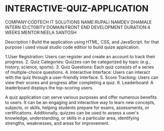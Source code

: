 # INTERACTIVE-QUIZ-APPLICATION
COMPANY:CODTECH IT SOLUTIONS
NAME:RUPALI NAMDEV DHAMALE
INTERN ID:CT08ITV
DOMAIN:FRONT END DEVELOPMENT
DURATION:4 WEEKS
MENTOR:NEELA SANTOSH

 Description
 I Build the application using HTML, CSS, and JavaScript.
 for that purpose i used visual studio code editior to build quize application.
 
 1.User Registration: Users can register and create an account to track their progress.
2. Quiz Categories: Quizzes can be categorized by topic (e.g., history, science, sports).
3. Quiz Questions: Each quiz consists of a series of multiple-choice questions.
4. Interactive Interface: Users can interact with the quiz through a user-friendly interface.
5. Score Tracking: Users can view their scores and progress after completing a quiz.
6. Leaderboard: A leaderboard displays the top-scoring users.

A quiz application can serve various purposes and offer numerous benefits to users. It can be an engaging and interactive way to learn new concepts, subjects, or skills, helping students prepare for exams, assessments, or certifications. Additionally, quizzes can be used to assess a user's knowledge, understanding, or skills in a particular area, identifying strengths, weaknesses, and areas for improvement. 
